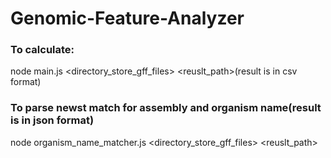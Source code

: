 # Genomic-Feature-Analyzer

<h3>To calculate:</h3>
  <p>node main.js &lt;directory_store_gff_files&gt; &lt;reuslt_path&gt;(result is in csv format)</p>

<h3>To parse newst match for assembly and organism name(result is in json format)</h3>
<p>node organism_name_matcher.js &lt;directory_store_gff_files&gt; &lt;reuslt_path&gt;</p>
